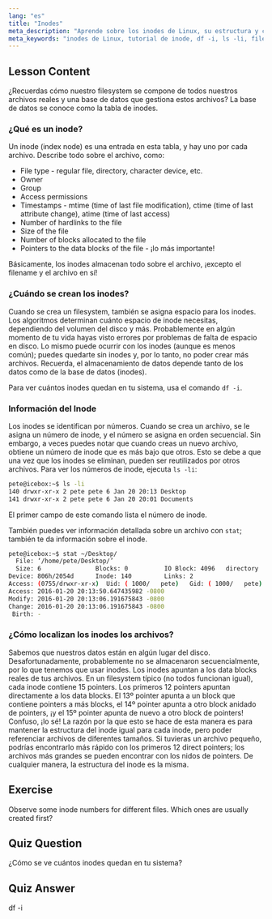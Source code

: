 ```yaml
---
lang: "es"
title: "Inodes"
meta_description: "Aprende sobre los inodes de Linux, su estructura y cómo gestionan los archivos. Comprende los números de inode y usa `df -i` y `ls -li` para verificar el uso de inodes. ¡Comienza tu viaje en Linux!"
meta_keywords: "inodes de Linux, tutorial de inode, df -i, ls -li, filesystem de Linux, Linux para principiantes, guía de Linux"
---
```


## Lesson Content

¿Recuerdas cómo nuestro filesystem se compone de todos nuestros archivos reales y una base de datos que gestiona estos archivos? La base de datos se conoce como la tabla de inodes.

### ¿Qué es un inode?

Un inode (index node) es una entrada en esta tabla, y hay uno por cada archivo. Describe todo sobre el archivo, como:

- File type - regular file, directory, character device, etc.
- Owner
- Group
- Access permissions
- Timestamps - mtime (time of last file modification), ctime (time of last attribute change), atime (time of last access)
- Number of hardlinks to the file
- Size of the file
- Number of blocks allocated to the file
- Pointers to the data blocks of the file - ¡lo más importante!

Básicamente, los inodes almacenan todo sobre el archivo, ¡excepto el filename y el archivo en sí!

### ¿Cuándo se crean los inodes?

Cuando se crea un filesystem, también se asigna espacio para los inodes. Los algoritmos determinan cuánto espacio de inode necesitas, dependiendo del volumen del disco y más. Probablemente en algún momento de tu vida hayas visto errores por problemas de falta de espacio en disco. Lo mismo puede ocurrir con los inodes (aunque es menos común); puedes quedarte sin inodes y, por lo tanto, no poder crear más archivos. Recuerda, el almacenamiento de datos depende tanto de los datos como de la base de datos (inodes).

Para ver cuántos inodes quedan en tu sistema, usa el comando `df -i`.

### Información del Inode

Los inodes se identifican por números. Cuando se crea un archivo, se le asigna un número de inode, y el número se asigna en orden secuencial. Sin embargo, a veces puedes notar que cuando creas un nuevo archivo, obtiene un número de inode que es más bajo que otros. Esto se debe a que una vez que los inodes se eliminan, pueden ser reutilizados por otros archivos. Para ver los números de inode, ejecuta `ls -li`:

```bash
pete@icebox:~$ ls -li
140 drwxr-xr-x 2 pete pete 6 Jan 20 20:13 Desktop
141 drwxr-xr-x 2 pete pete 6 Jan 20 20:01 Documents
```

El primer campo de este comando lista el número de inode.

También puedes ver información detallada sobre un archivo con `stat`; también te da información sobre el inode.

```bash
pete@icebox:~$ stat ~/Desktop/
  File: ‘/home/pete/Desktop/’
  Size: 6               Blocks: 0          IO Block: 4096   directory
Device: 806h/2054d      Inode: 140         Links: 2
Access: (0755/drwxr-xr-x)  Uid: ( 1000/   pete)   Gid: ( 1000/   pete)
Access: 2016-01-20 20:13:50.647435982 -0800
Modify: 2016-01-20 20:13:06.191675843 -0800
Change: 2016-01-20 20:13:06.191675843 -0800
 Birth: -
```

### ¿Cómo localizan los inodes los archivos?

Sabemos que nuestros datos están en algún lugar del disco. Desafortunadamente, probablemente no se almacenaron secuencialmente, por lo que tenemos que usar inodes. Los inodes apuntan a los data blocks reales de tus archivos. En un filesystem típico (no todos funcionan igual), cada inode contiene 15 pointers. Los primeros 12 pointers apuntan directamente a los data blocks. El 13º pointer apunta a un block que contiene pointers a más blocks, el 14º pointer apunta a otro block anidado de pointers, ¡y el 15º pointer apunta de nuevo a otro block de pointers! Confuso, ¡lo sé! La razón por la que esto se hace de esta manera es para mantener la estructura del inode igual para cada inode, pero poder referenciar archivos de diferentes tamaños. Si tuvieras un archivo pequeño, podrías encontrarlo más rápido con los primeros 12 direct pointers; los archivos más grandes se pueden encontrar con los nidos de pointers. De cualquier manera, la estructura del inode es la misma.

## Exercise

Observe some inode numbers for different files. Which ones are usually created first?

## Quiz Question

¿Cómo se ve cuántos inodes quedan en tu sistema?

## Quiz Answer

df -i
